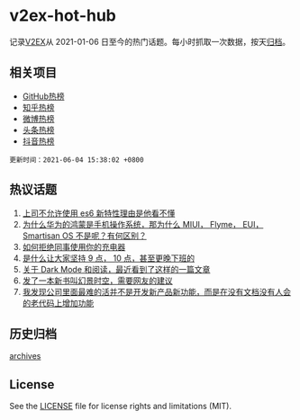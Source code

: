 # v2ex-hot-hub

 记录[V2EX](https://www.v2ex.com/)从 2021-01-06 日至今的热门话题。每小时抓取一次数据，按天[归档](archives)。
 
 ## 相关项目

- [GitHub热榜](https://github.com/lonnyzhang423/github-hot-hub)
- [知乎热榜](https://github.com/lonnyzhang423/zhihu-hot-hub)
- [微博热榜](https://github.com/lonnyzhang423/weibo-hot-hub)
- [头条热榜](https://github.com/lonnyzhang423/toutiao-hot-hub)
- [抖音热榜](https://github.com/lonnyzhang423/douyin-hot-hub)


 `更新时间：2021-06-04 15:38:02 +0800`

## 热议话题

1. [上司不允许使用 es6 新特性理由是他看不懂](https://www.v2ex.com/t/781261)
1. [为什么华为的鸿蒙是手机操作系统，那为什么 MIUI， Flyme， EUI， Smartisan OS 不是呢？有何区别？](https://www.v2ex.com/t/781266)
1. [如何拒绝同事使用你的充电器](https://www.v2ex.com/t/781244)
1. [是什么让大家坚持 9 点， 10 点，甚至更晚下班的](https://www.v2ex.com/t/781233)
1. [关于 Dark Mode 和阅读，最近看到了这样的一篇文章](https://www.v2ex.com/t/781158)
1. [发了一本新书叫幻景时空，需要网友的建议](https://www.v2ex.com/t/781173)
1. [我发现公司里面最难的活并不是开发新产品新功能，而是在没有文档没有人会的老代码上增加功能](https://www.v2ex.com/t/781262)

## 历史归档

[archives](archives)

## License

See the [LICENSE](LICENSE) file for license rights and limitations (MIT).
